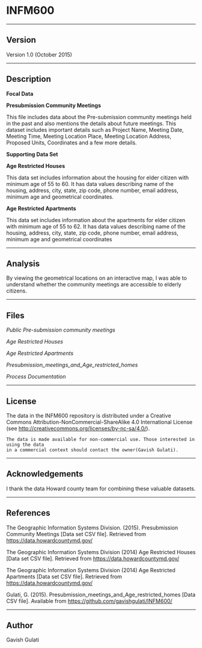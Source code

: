 # INFM600
-------
Version
-------

Version 1.0 (October 2015)

-----------
Description
-----------

**Focal Data**

**Presubmission Community Meetings**

This file includes data about the Pre-submission community meetings held in the past and also mentions the details about future meetings. This dataset includes important details such as Project Name, Meeting Date, Meeting Time, Meeting Location Place, Meeting Location Address, Proposed Units, Coordinates and a few more details.

**Supporting Data Set**

**Age Restricted Houses**

This data set includes information about the housing for elder citizen with minimum age of 55 to 60. It has data values describing name of the housing, address, city, state, zip code, phone number, email address, minimum age and geometrical coordinates.





**Age Restricted Apartments**

This data set includes information about the apartments for elder citizen with minimum age of 55 to 62. It has data values describing name of the housing, address, city, state, zip code, phone number, email address, minimum age and geometrical coordinates

---------------
Analysis
---------------

By viewing the geometrical locations on an interactive map, I was able to understand whether the community meetings are accessible to elderly citizens.	

-----
Files
-----

*Public Pre-submission community meetings*

*Age Restricted Houses*

*Age Restricted Apartments*

*Presubmission_meetings_and_Age_restricted_homes*

*Process Documentation*

------- 
License
-------

The data in the INFM600 repository is distributed under a Creative Commons 
Attribution-NonCommercial-ShareAlike 4.0 International License (see 
http://creativecommons.org/licenses/by-nc-sa/4.0/).
   
	The data is made available for non-commercial use. Those interested in using the data 
   	in a commercial context should contact the owner(Gavish Gulati).

----------------
Acknowledgements
----------------

   I thank the data Howard county team for combining these valuable datasets.

----------
References
----------

The Geographic Information Systems Division. (2015). Presubmission Community Meetings [Data set CSV file]. Retrieved from https://data.howardcountymd.gov/

The Geographic Information Systems Division (2014) Age Restricted Houses [Data set CSV file]. Retrieved from https://data.howardcountymd.gov/

The Geographic Information Systems Division (2014) Age Restricted Apartments [Data set CSV file]. Retrieved from https://data.howardcountymd.gov/

Gulati, G. (2015). Presubmission_meetings_and_Age_restricted_homes [Data CSV file]. Available from https://github.com/gavishgulati/INFM600/

-------
Author
-------

Gavish Gulati
